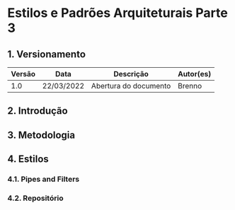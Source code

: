 # Estilos e Padrões Arquiteturais Parte 3

## 1. Versionamento

| Versão | Data       | Descrição                | Autor(es)                   |
| ------ | ---------- | ------------------------ | --------------------------- |
| 1.0    | 22/03/2022 | Abertura do documento    | Brenno                      |

## 2. Introdução

<p align="justify" style="text-indent: 20px"></p>

## 3. Metodologia

<p align="justify" style="text-indent: 20px"></p>

## 4. Estilos

### 4.1. Pipes and Filters

<p align="justify" style="text-indent: 20px"></p>

### 4.2. Repositório

<p align="justify" style="text-indent: 20px"></p>